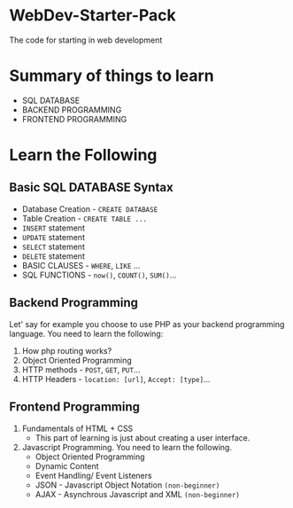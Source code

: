 # WebDev-Starter-Pack
The code for starting in web development

# Summary of things to learn
* SQL DATABASE
* BACKEND PROGRAMMING
* FRONTEND PROGRAMMING

# Learn the Following
## Basic SQL DATABASE Syntax
* Database Creation - `CREATE DATABASE`
* Table Creation - `CREATE TABLE ...`
* `INSERT` statement
* `UPDATE` statement
* `SELECT` statement
* `DELETE` statement
* BASIC CLAUSES - `WHERE`, `LIKE` ...
* SQL FUNCTIONS - `now()`, `COUNT()`, `SUM()`...
## Backend Programming
Let' say for example you choose to use PHP as your backend programming language. You need to learn the following:
1. How php routing works?
2. Object Oriented Programming
3. HTTP methods - `POST`, `GET`, `PUT`...
4. HTTP Headers - `location: [url]`, `Accept: [type]`...
## Frontend Programming
1. Fundamentals of HTML + CSS
    * This part of learning is just about creating a user interface.
2. Javascript Programming. You need to learn the following.
    * Object Oriented Programming
    * Dynamic Content
    * Event Handling/ Event Listeners
    * JSON - Javascript Object Notation `(non-beginner)`
    * AJAX - Asynchrous Javascript and XML `(non-beginner)`
